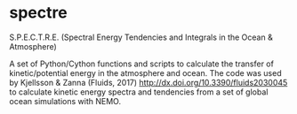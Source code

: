 # spectre
S.P.E.C.T.R.E. (Spectral Energy Tendencies and Integrals in the Ocean &amp; Atmosphere)

A set of Python/Cython functions and scripts to calculate the transfer of kinetic/potential energy 
in the atmosphere and ocean. 
The code was used by Kjellsson & Zanna (Fluids, 2017) http://dx.doi.org/10.3390/fluids2030045
to calculate kinetic energy spectra and tendencies from a set of global ocean simulations with NEMO. 